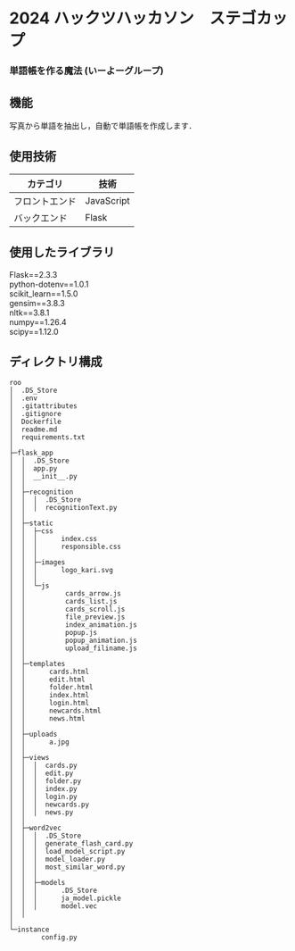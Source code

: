 # 2024 ハックツハッカソン　ステゴカップ
### 単語帳を作る魔法 (いーよーグループ)


## 機能

写真から単語を抽出し，自動で単語帳を作成します．


## 使用技術
|カテゴリ|技術|
|---|---|
|フロントエンド|JavaScript|
|バックエンド|Flask|

## 使用したライブラリ
Flask==2.3.3<br>
python-dotenv==1.0.1<br>
scikit_learn==1.5.0<br>
gensim==3.8.3<br>
nltk==3.8.1<br>
numpy==1.26.4<br>
scipy==1.12.0<br>

## ディレクトリ構成

```
roo
│  .DS_Store
│  .env
│  .gitattributes
│  .gitignore
│  Dockerfile
│  readme.md
│  requirements.txt
│
├─flask_app
│  │  .DS_Store
│  │  app.py
│  │  __init__.py
│  │
│  ├─recognition
│  │  │  .DS_Store
│  │  │  recognitionText.py     
│  │
│  ├─static
│  │  ├─css
│  │  │      index.css
│  │  │      responsible.css
│  │  │
│  │  ├─images
│  │  │      logo_kari.svg
│  │  │
│  │  └─js
│  │          cards_arrow.js
│  │          cards_list.js
│  │          cards_scroll.js
│  │          file_preview.js
│  │          index_animation.js
│  │          popup.js
│  │          popup_animation.js
│  │          upload_filiname.js
│  │
│  ├─templates
│  │      cards.html
│  │      edit.html
│  │      folder.html
│  │      index.html
│  │      login.html
│  │      newcards.html
│  │      news.html
│  │
│  ├─uploads
│  │      a.jpg
│  │
│  ├─views
│  │  │  cards.py
│  │  │  edit.py
│  │  │  folder.py
│  │  │  index.py
│  │  │  login.py
│  │  │  newcards.py
│  │  │  news.py
│  │
│  ├─word2vec
│  │  │  .DS_Store
│  │  │  generate_flash_card.py
│  │  │  load_model_script.py
│  │  │  model_loader.py
│  │  │  most_similar_word.py
│  │  │
│  │  ├─models
│  │  │      .DS_Store
│  │  │      ja_model.pickle
│  │  │      model.vec   
│  │
│
└─instance
        config.py
```
